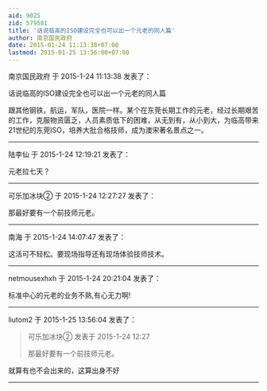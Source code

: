 ```yaml
---
aid: 9025
zid: 579581
title: '话说临高的ISO建设完全也可以出一个元老的同人篇'
author: 南京国民政府
date: 2015-01-24 11:13:38+07:00
lastmod: 2015-01-25 13:56:00+07:00
---
```


南京国民政府 于 2015-1-24 11:13:38 发表了：

话说临高的ISO建设完全也可以出一个元老的同人篇

跟其他钢铁，航运，军队，医院一样。某个在东莞长期工作的元老，经过长期艰苦的工作，克服物资匮乏，人员素质低下的困难，从无到有，从小到大，为临高带来21世纪的东莞ISO，培养大批合格技师，成为澳宋著名景点之一。

---------

陆李仙 于 2015-1-24 12:19:21 发表了：

元老拉七天？

---------

可乐加冰块② 于 2015-1-24 12:27:27 发表了：

那最好要有一个前技师元老。

---------

南海 于 2015-1-24 14:07:47 发表了：

这活可不轻松。要现场指导还有现场体验技师技术。

---------

netmousexhxh 于 2015-1-24 20:21:04 发表了：

标准中心的元老的业务不熟,有心无力啊!

---------

liutom2 于 2015-1-25 13:56:04 发表了：

> 可乐加冰块② 发表于 2015-1-24 12:27
> 
> 那最好要有一个前技师元老。



就算有也不会出来的，这算出身不好

---------

